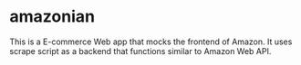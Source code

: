 # amazonian
This is a E-commerce Web app that mocks the frontend of Amazon. It uses scrape script as a backend that functions similar to Amazon Web API.
